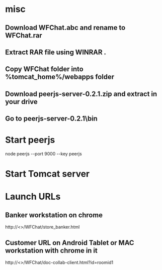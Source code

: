 # misc

  ## Download WFChat.abc and rename to WFChat.rar
  ## Extract RAR file using WINRAR . 
  ## Copy WFChat folder into %tomcat_home%/webapps folder 
  ## Download peerjs-server-0.2.1.zip and extract in your drive
  ## Go to peerjs-server-0.2.1\bin
# Start peerjs 
node peerjs --port 9000 --key peerjs
# Start Tomcat server

# Launch URLs
##  Banker workstation on chrome

http://<<hostname>>/WFChat/store_banker.html



## Customer URL on  Android Tablet or MAC workstation with chrome in it

http://<<hostname>>/WFChat/doc-collab-client.html?id=roomid1
